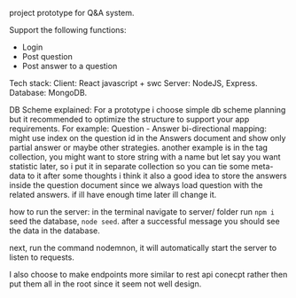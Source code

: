 project prototype for Q&A system.

Support the following functions:
 - Login
 - Post question
 - Post answer to a question


Tech stack:
Client: React javascript + swc
Server: NodeJS, Express.
Database: MongoDB.

DB Scheme explained:
For a prototype i choose simple db scheme planning but it recommended to optimize the structure to support your app requirements.
For example:
Question - Answer bi-directional mapping: might use index on the question id in the Answers document and show only partial answer or maybe other strategies.
another example is in the tag collection, you might want to store string with a name but let say you want statistic later, so i put it in separate collection so you can tie some meta-data to it
after some thoughts i think it also a good idea to store the answers inside the question document since we always load question with the related answers.
if ill have enough time later ill change it.

how to run the server:
in the terminal navigate to server/ folder
run `npm i`
seed the database, `node seed`.
after a successful message you should see the data in the database.

next, run the command nodemnon, it will automatically start the server to listen to requests.

I also choose to make endpoints more similar to rest api conecpt rather then put them all in the root since it seem not well design.
